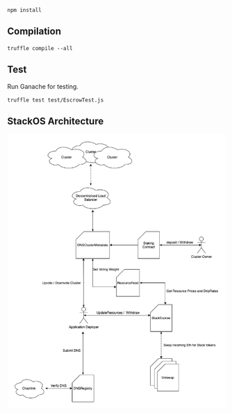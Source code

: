 ```
npm install
```

## Compilation

```
truffle compile --all
```

## Test

Run Ganache for testing.

```
truffle test test/EscrowTest.js

```

## StackOS Architecture

![](StackOS_Architecture.png)
